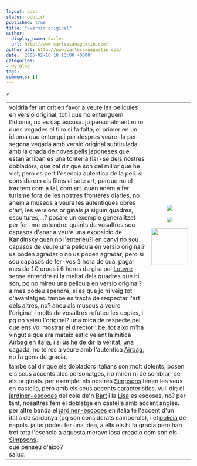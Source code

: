 ```yaml
---
layout: post
status: publish
published: true
title: ">versio original"
author:
  display_name: Carles
  url: http://www.carlessanagustin.com/
author_url: http://www.carlessanagustin.com/
date: '2005-02-18 18:13:00 +0000'
categories:
- My Blog
tags:
comments: []
---
```

<p>><br />
<table border="0">
<tbody>
<tr>
<td>voldria fer un crit en favor a veure les pelicules en versio original, tot i que no entenguem l'idioma, no es cap excusa. jo personalment miro dues vegades el film si fa falta; el primer en un idioma que entengui per despres veure-la per segona vegada amb versio original subtitulada. amb la onada de noves pelis japoneses que estan arriban es una tonteria fiar-se dels nostres dobladors, que cal dir que son del millor que he vist, pero es pert l'esencia autentica de la peli. si considerem els films el sete art, perque no el tractem com a tal, com art. quan anem a fer turisme fora de les nostres fronteres diaries, no anem a museos a veure les autentiques obres d'art, les versions originals ja siguin quadres, escultures,...? posare un exemple generalitzat per fer-me entendre: quants de vosaltres sou capasos d'anar a veure una exposicio de <a href="http://www.ibiblio.org/wm/paint/auth/kandinsky/" target="_blank">Kandinsky</a> quan no l'enteneu?i en canvi no sou capasos de veure una pelicula en versio original? us poden agradar o no us poden agradar, pero si sou capasos de fer-vos 1 hora de cua, pagar mes de 10 eroes i 6 hores de gira pel <a href="http://www.louvre.fr/" target="_blank">Louvre</a> sense entendre ni la meitat dels quadres que hi son, pq no mireu una pelicula en versio original? a mes podeu apendre, si es que jo hi veig tot d'avantatges. tambe es tracta de respectar l'art dels altres, no? aneu als museus a veure l'original i molts de vosaltres refuteu les copies, i pq no veieu l'original? una mica de respecte pel que ens vol mostrar el director!! be, tot aixo m'ha vingut a que ara mateix estic veient la mitica <a href="http://www.imdb.com/title/tt0115487/" target="_blank">Airbag</a> en italia, i si us he de dir la veritat, una cagada, no te res a veure amb l'autentica <a href="http://www.imdb.com/title/tt0115487/" target="_blank">Airbag</a>, no fa gens de gracia.</td>
<p>
<td>
<p style="text-align:center;"><img src="http://www.ibiblio.org/wm/paint/auth/kandinsky/kandinsky.comp-8.small.jpg" /></p>
<p>
<p style="text-align:center;"><img src="http://www.arkanon.com/tmp/pics/airbag.jpg" /></p>
<p> 
<div style="text-align:center;"><img src="http://www.trickfilmwelt.de/simpsons-logo.gif" width="100" /></div>
</td>
</tr>
<p>
<tr>
<td colspan="2">tambe cal dir que els dobladors italians son molt dolents, posen els seus accents ales personatges, no miren ni de semblar-se als originals. per exemple: els nostres <a href="http://www.thesimpsons.com/" target="_blank">Simpsons</a> tenen les veus en castella, pero amb els seus accents caracteristics, vull dir; el <a href="http://www.thesimpsons.com/characters/home.htm" target="_blank">jardiner-escoces</a> del cole de'n <a href="http://www.thesimpsons.com/characters/home.htm">Bart</a> i la <a href="http://www.thesimpsons.com/characters/home.htm" target="_blank">Lisa</a> es escoses, no? per tant, nosaltres fem el doblatge en castella amb accent angles. per altre banda el <a href="http://www.thesimpsons.com/characters/home.htm" target="_blank">jardiner-escoces</a> en italia te l'accent d'un italia de sardenya (pq son considerats camperols), i el <a href="http://www.thesimpsons.com/characters/home.htm" target="_blank">policia</a> de napols. ja us podeu fer una idea, a ells els hi fa gracia pero han tret tota l'esencia a aquesta meravellosa creacio com son els <a href="http://www.jeffvictor.com/images/simpsons.jpg" target="_blank">Simpsons</a>.<br />que penseu d'aixo?<br />salud.</td>
</tr>
<p></tbody>
</table>
